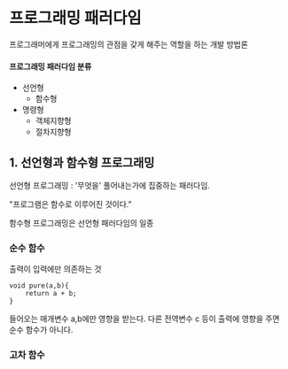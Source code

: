 # 프로그래밍 패러다임

프로그래머에게 프로그래밍의 관점을 갖게 해주는 역할을 하는 개발 방법론

#### 프로그래밍 패러다임 분류
- 선언형
  -  함수형
-  명령형
   -  객체지향형
   -  절차지향형
  
## 1. 선언형과 함수형 프로그래밍
선언형 프로그래밍 : '무엇을' 풀어내는가에 집중하는 패러다임.

"프로그램은 함수로 이루어진 것이다."

함수형 프로그래밍은 선언형 패러다임의 일종

### 순수 함수
출력이 입력에만 의존하는 것
```
void pure(a,b){
    return a + b;
}
```
들어오는 매개변수 a,b에만 영향을 받는다. 다른 전역변수 c 등이 출력에 영향을 주면 순수 함수가 아니다.

### 고차 함수
